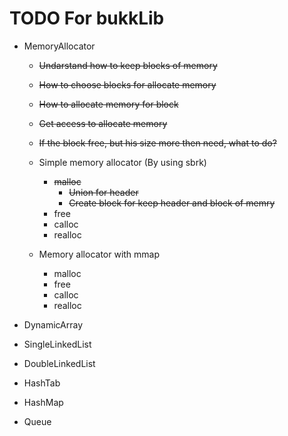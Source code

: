 # TODO For bukkLib

+ MemoryAllocator

  + ~~Undarstand how to keep blocks of memory~~
  + ~~How to choose blocks for allocate memory~~
  + ~~How to allocate memory for block~~
  + ~~Get access to allocate memory~~
  + ~~If the block free, but his size more then need, what to do?~~
  
  + Simple memory allocator (By using sbrk)
    + ~~malloc~~
      + ~~Union for header~~
      + ~~Create block for keep header and block of memry~~
    + free
    + calloc
    + realloc

  + Memory allocator with mmap
    + malloc
    + free
    + calloc
    + realloc

+ DynamicArray
+ SingleLinkedList
+ DoubleLinkedList
+ HashTab
+ HashMap
+ Queue
